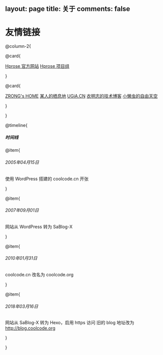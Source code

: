 layout: page
title: 关于
comments: false
---

# 友情链接

@column-2{

@card{

[Hprose 官方网站](http://hprose.com/)
[Hprose 项目组](https://github.com/hprose/)

}

@card{

[ZRONG's HOME](https://zengrong.net/)
[某人的栖息地](http://www.ooso.net/)
[UGiA.CN](http://www.ugia.cn/)
[衣明志的技术博客](http://yimingzhi.net/)
[小懒虫的自由天空](http://yiyi.coolcode.org/)

}

}

@timeline{

##### 时间线

@item{

###### 2005年04月15日
使用 WordPress 搭建的 coolcode.cn 开张

}

@item{

###### 2007年09月01日
网站从 WordPress 转为 SaBlog-X

}

@item{

###### 2010年01月31日
coolcode.cn 改名为 coolcode.org

}

@item{

###### 2018年03月16日

网站从 SaBlog-X 转为 Hexo，启用 https 访问
旧的 blog 地址改为 http://blog.coolcode.org

}

}